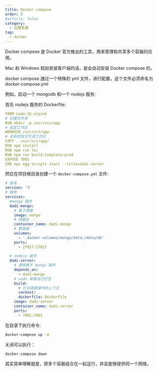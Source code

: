 ```yaml
---
title: Docker compose
order: 3
#article: false
category:
  - 云服务器
tag:
  - docker
---
```


Docker compose 是 Docker 官方推出的工具，用来管理和共享多个容器的应用。

Mac 和 Windows 假如安装客户端的话，是会自动安装 Docker compose 的。

docker compose 通过一个特殊的 yml 文件，进行配置，这个文件必须命名为 docker-compose.yml

例如，启动一个 mongodb 和一个 nodejs 服务:

首先 nodejs 服务的 Dockerfile:

```yml
FROM node:16-alpine
# 创建文件夹
RUN mkdir -p /usr/src/app
# 指定工作区
WORKDIR /usr/src/app
# 复制项目文件进工作区
COPY . /usr/src/app/
RUN npm install
RUN npm run tsc
RUN npm run build:template:prod
EXPOSE 7001
CMD npx egg-scripts start --title=dadi-server
```

然后在项目根目录创建一个 `docker-compose.yml` 文件:

```yaml
# 版本
version: '3'
# 服务
services:
  #mongo 服务
  dadi-mongo:
    # 基于镜像
    image: mongo
    # 容器名
    container_name: dadi-mongo
    # 数据卷
    volumes:
      - '.docker-volumes/mongo/data:/data/db'
    ports:
      - 27017:27017
  
  # nodejs 服务
  dadi-server:
    # 要依赖于 mongo 服务
    depends_on:
      - dadi-mongo
    # node 需要自己打包
    build:
      # 打包需要操作的上下文
      context: .
      dockerfile: Dockerfile 
    image: dadi-server
    container_name: dadi-server
    ports:
      - 7001:7001
```

在目录下执行命令:

```bash
docker-compose up -d
```

关闭可以执行：

```bash
docker-compose down
```

其实简单理解就是，把多个容器组合在一起运行，并且能够提供同一个网络。
